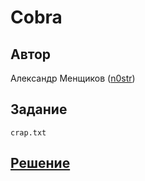 ﻿# Cobra

## Автор
Александр Менщиков ([n0str](https://github.com/n0str))

## Задание
```
crap.txt
```

## [Решение](SOLUTION.md)
